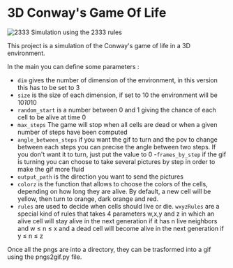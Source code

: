 # 3D Conway's Game Of Life

![2333](gifs/2333.png)
Simulation using the 2333 rules

This project is a simulation of the Conway's game of life in a 3D environment.

In the main you can define some parameters :
- `dim` gives the number of dimension of the environment, in this version this has to be set to 3
- `size` is the size of each dimension, if set to 10 the environment will be 10*10*10
- `random_start` is a number between 0 and 1 giving the chance of each cell to be alive at time 0
- `max_steps` The game will stop when all cells are dead or when a given number of steps have been computed
- `angle_between_steps` if you want the gif to turn and the pov to change between each steps you can precise the angle between two steps. If you don't want it to turn, just put the value to 0
-`frames_by_step` if the gif is turning you can choose to take several pictures by step in order to make the gif more fluid
- `output_path` is the direction you want to send the pictures
- `colorz` is the function that allows to choose the colors of the cells, depending on how long they are alive. By default, a new cell will be yellow, then turn to orange, dark orange and red.
- `rules` are used to decide when cells should live or die. `wxyzRules` are a special kind of rules that takes 4 parameters w,x,y and z  in which an alive cell will stay alive in the next generation if it has n live neighbors and w ≤ n ≤ x and a dead cell will become alive in the next generation if y ≤ n ≤ z

Once all the pngs are into a directory, they can be trasformed into a gif using the pngs2gif.py file.